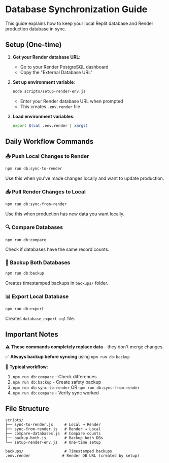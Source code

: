 # Database Synchronization Guide

This guide explains how to keep your local Replit database and Render production database in sync.

## Setup (One-time)

1. **Get your Render database URL**:
   - Go to your Render PostgreSQL dashboard
   - Copy the "External Database URL"

2. **Set up environment variable**:
   ```bash
   node scripts/setup-render-env.js
   ```
   - Enter your Render database URL when prompted
   - This creates `.env.render` file

3. **Load environment variables**:
   ```bash
   export $(cat .env.render | xargs)
   ```

## Daily Workflow Commands

### 📤 Push Local Changes to Render
```bash
npm run db:sync-to-render
```
Use this when you've made changes locally and want to update production.

### 📥 Pull Render Changes to Local
```bash
npm run db:sync-from-render
```
Use this when production has new data you want locally.

### 🔍 Compare Databases
```bash
npm run db:compare
```
Check if databases have the same record counts.

### 💾 Backup Both Databases
```bash
npm run db:backup
```
Creates timestamped backups in `backups/` folder.

### 📊 Export Local Database
```bash
npm run db:export
```
Creates `database_export.sql` file.

## Important Notes

⚠️ **These commands completely replace data** - they don't merge changes.

✅ **Always backup before syncing** using `npm run db:backup`

🔄 **Typical workflow**:
1. `npm run db:compare` - Check differences
2. `npm run db:backup` - Create safety backup  
3. `npm run db:sync-to-render` OR `npm run db:sync-from-render`
4. `npm run db:compare` - Verify sync worked

## File Structure
```
scripts/
├── sync-to-render.js     # Local → Render
├── sync-from-render.js   # Render → Local  
├── compare-databases.js  # Compare counts
├── backup-both.js        # Backup both DBs
└── setup-render-env.js   # One-time setup

backups/                  # Timestamped backups
.env.render              # Render DB URL (created by setup)
```